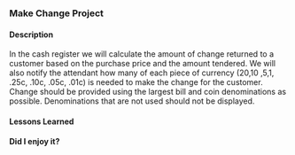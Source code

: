 ### Make Change Project

#### Description
In the cash register we will calculate the amount of change returned to a customer
based on the purchase price and the amount tendered.
We will also notify the attendant how many of each piece of currency
($20 ,$10 ,$5 ,$1, .25c, .10c, .05c, .01c) is needed to make the change for the customer.
Change should be provided using the largest bill and coin denominations as possible.
Denominations that are not used should not be displayed.

#### Lessons Learned

#### Did I enjoy it?
